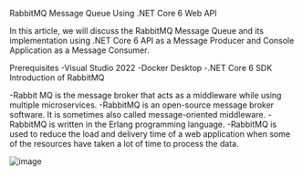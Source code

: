 RabbitMQ Message Queue Using .NET Core 6 Web API

In this article, we will discuss the RabbitMQ Message Queue and its implementation using .NET Core 6 API as a Message Producer and Console Application as a Message Consumer.

Prerequisites
 -Visual Studio 2022
 -Docker Desktop
 -.NET Core 6 SDK
Introduction of RabbitMQ

 -Rabbit MQ is the message broker that acts as a middleware while using multiple microservices.
 -RabbitMQ is an open-source message broker software. It is sometimes also called message-oriented middleware.
 -RabbitMQ is written in the Erlang programming language.
 -RabbitMQ is used to reduce the load and delivery time of a web application when some of the resources have taken a lot of time to process the data.

![image](https://github.com/santoshsingh94/RabbitMQApplication/assets/52366133/d01c7d60-e5ff-42fc-bba0-b60b791aef78)
